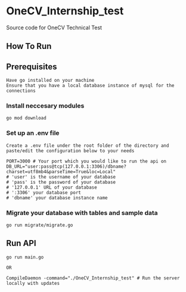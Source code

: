 # OneCV_Internship_test
Source code for OneCV Technical Test

## How To Run
## Prerequisites
```
Have go installed on your machine
Ensure that you have a local database instance of mysql for the connections
```
### Install neccesary modules
```go mod download```
### Set up an .env file
```
Create a .env file under the root folder of the directory and paste/edit the configuration below to your needs
```
```
PORT=3000 # Your port which you would like to run the api on
DB_URL="user:pass@tcp(127.0.0.1:3306)/dbname?charset=utf8mb4&parseTime=True&loc=Local"
# 'user' is the username of your database
# 'pass' is the password of your database
# '127.0.0.1' URL of your database
# ':3306' your database port
# 'dbname' your database instance name
```
### Migrate your database with tables and sample data
```
go run migrate/migrate.go
```

## Run API
```
go run main.go

OR

CompileDaemon -command="./OneCV_Internship_test" # Run the server locally with updates
```
